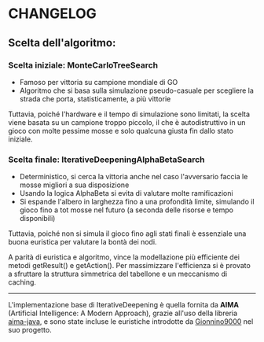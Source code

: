 # CHANGELOG

## **Scelta dell'algoritmo:**

### Scelta iniziale: **MonteCarloTreeSearch**
* Famoso per vittoria su campione mondiale di GO
* Algoritmo che si basa sulla simulazione pseudo-casuale per scegliere la strada che porta, statisticamente, a più vittorie

Tuttavia, poiché l'hardware e il tempo di simulazione sono limitati, la scelta viene basata su un campione troppo piccolo, il che è autodistruttivo in un gioco con molte pessime mosse e solo qualcuna giusta fin dallo stato iniziale.



### Scelta finale: **IterativeDeepeningAlphaBetaSearch**
* Deterministico, si cerca la vittoria anche nel caso l'avversario faccia le mosse migliori a sua disposizione
* Usando la logica AlphaBeta si evita di valutare molte ramificazioni
* Si espande l'albero in larghezza fino a una profondità limite, simulando il gioco fino a tot mosse nel futuro (a seconda delle risorse e tempo disponibili)
  
Tuttavia, poiché non si simula il gioco fino agli stati finali è essenziale una buona euristica per valutare la bontà dei nodi.

A parità di euristica e algoritmo, vince la modellazione più efficiente dei metodi getResult() e getAction(). Per massimizzare l'efficienza si è provato a sfruttare la struttura simmetrica del tabellone e un meccanismo di caching. 

---

L'implementazione base di IterativeDeepening è quella fornita da **AIMA** (Artificial Intelligence: A Modern Approach), grazie all'uso della libreria [aima-java](https://github.com/aimacode/aima-java), e sono state incluse le euristiche introdotte da [Gionnino9000](https://github.com/Gionnino9000/Gionnino9000) nel suo progetto.
